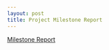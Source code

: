 ```yaml
---
layout: post
title: Project Milestone Report
---
```


[Milestone Report](../website/assets/milestone.pdf)
